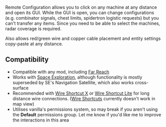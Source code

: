 Remote Configuration allows you to click on any machine at any distance and open its GUI. While the GUI is open, you can change configurations (e.g. combinator signals, chest limits, spidertron logistic requests) but you can't transfer any items. Since you need to be able to select the machines, radar coverage is required.

Also allows red/green wire and copper cable placement and entity settings copy-paste at any distance.

## Compatibility

- Compatible with any mod, including [Far Reach](https://mods.factorio.com/mod/far-reach)
- Works with [Space Exploration](https://mods.factorio.com/mod/space-exploration), although functionality is mostly superseded by SE's Navigation Satellite, which also works cross-surface
- Recommended with [Wire Shortcut X](https://mods.factorio.com/mod/WireShortcutX) or [Wire Shortcut Lite](https://mods.factorio.com/mod/WireShortcutLite) for long distance wire connections. ([Wire Shortcuts](https://mods.factorio.com/mod/WireShortcuts) currently doesn't work in map view)
- Utilises vanilla's permissions system, so may break if you aren't using the **Default** permissions group. Let me know if you'd like me to improve the interactions in this area

